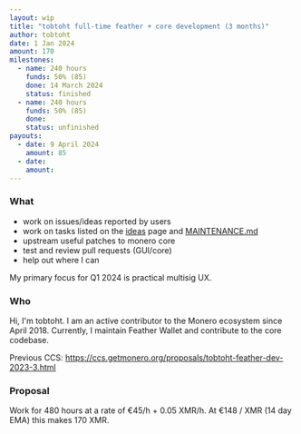 ```yaml
---
layout: wip
title: "tobtoht full-time feather + core development (3 months)"
author: tobtoht
date: 1 Jan 2024
amount: 170
milestones:
  - name: 240 hours
    funds: 50% (85)
    done: 14 March 2024
    status: finished
  - name: 240 hours
    funds: 50% (85)
    done:
    status: unfinished
payouts:
  - date: 9 April 2024
    amount: 85
  - date:
    amount:
---
```


### What

- work on issues/ideas reported by users
- work on tasks listed on the [ideas](https://featherwallet.org/ideas/) page and [MAINTENANCE.md](https://github.com/feather-wallet/feather/blob/master/MAINTENANCE.md)
- upstream useful patches to monero core
- test and review pull requests (GUI/core)
- help out where I can

My primary focus for Q1 2024 is practical multisig UX.

### Who

Hi, I'm tobtoht. I am an active contributor to the Monero ecosystem since April 2018. Currently, I maintain Feather Wallet and contribute to the core codebase.

Previous CCS: https://ccs.getmonero.org/proposals/tobtoht-feather-dev-2023-3.html

### Proposal

Work for 480 hours at a rate of €45/h + 0.05 XMR/h. At €148 / XMR (14 day EMA) this makes 170 XMR.
